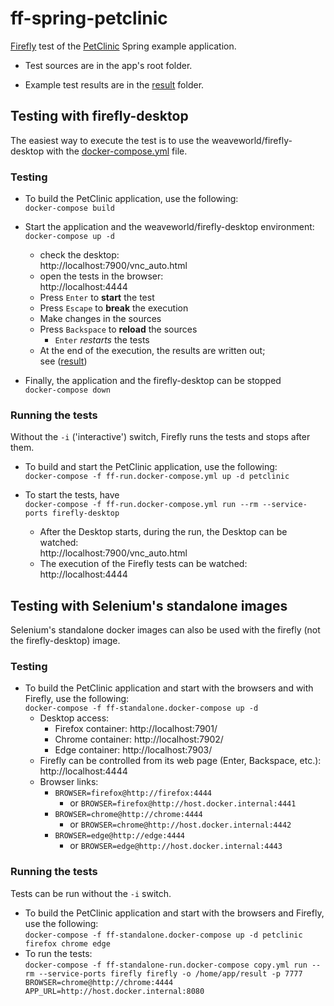 # ff-spring-petclinic

[Firefly](https://github.com/weaveworld/Firefly) test of the [PetClinic](https://github.com/spring-projects/spring-petclinic) Spring example application.

- Test sources are in the app's root folder.

- Example test results are in the [result](result) folder.

## Testing with firefly-desktop 

The easiest way to execute the test is to use the weaveworld/firefly-desktop with the [docker-compose.yml](docker-compose.yml) file.

### Testing

- To build the PetClinic application, use the following:<br>
`docker-compose build`

- Start the application and the weaveworld/firefly-desktop environment:<br>
`docker-compose up -d`
  - check the desktop:<br>
    http://localhost:7900/vnc_auto.html
  - open the tests in the browser:<br>
    http://localhost:4444
  - Press `Enter` to **start** the test
  - Press `Escape` to **break** the execution
  - Make changes in the sources
  - Press `Backspace` to **reload** the sources
    - `Enter` *restarts* the tests
  - At the end of the execution, the results are written out;<br>
    see ([result](result))
- Finally, the application and the firefly-desktop can be stopped<br>
`docker-compose down`    

### Running the tests 

Without the `-i` ('interactive') switch, Firefly runs the tests and stops after them.

- To build and start the PetClinic application, use the following:<br>
`docker-compose -f ff-run.docker-compose.yml up -d petclinic`

- To start the tests, have<br>
`docker-compose -f ff-run.docker-compose.yml run --rm --service-ports firefly-desktop`
  - After the Desktop starts, during the run, the Desktop can be watched:<br>
    http://localhost:7900/vnc_auto.html
  - The execution of the Firefly tests can be watched:<br>
    http://localhost:4444

## Testing with Selenium's standalone images 

Selenium's standalone docker images can also be used with the firefly (not the firefly-desktop) image.

### Testing

- To build the PetClinic application and start with the browsers and with Firefly, use the following:<br>
`docker-compose -f ff-standalone.docker-compose up -d`
  - Desktop access:
      - Firefox container: http://localhost:7901/ 
      - Chrome container:  http://localhost:7902/ 
      - Edge container:    http://localhost:7903/ 
  - Firefly can be controlled from its web page (Enter, Backspace, etc.):<br>
    http://localhost:4444
  - Browser links:
    - `BROWSER=firefox@http://firefox:4444`
      - or `BROWSER=firefox@http://host.docker.internal:4441`
    - `BROWSER=chrome@http://chrome:4444`
      - or `BROWSER=chrome@http://host.docker.internal:4442`
    - `BROWSER=edge@http://edge:4444`
      - or `BROWSER=edge@http://host.docker.internal:4443`

  
### Running the tests 

Tests can be run without the `-i` switch.

- To build the PetClinic application and start with the browsers and Firefly, use the following:<br>
`docker-compose -f ff-standalone.docker-compose up -d petclinic firefox chrome edge`
- To run the tests:<br>
  `docker-compose -f ff-standalone-run.docker-compose copy.yml run --rm --service-ports firefly firefly -o /home/app/result -p 7777 BROWSER=chrome@http://chrome:4444 APP_URL=http://host.docker.internal:8080` 
